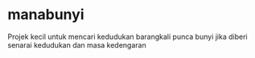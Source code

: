 # manabunyi

Projek kecil untuk mencari kedudukan barangkali punca bunyi jika diberi senarai kedudukan dan masa kedengaran 